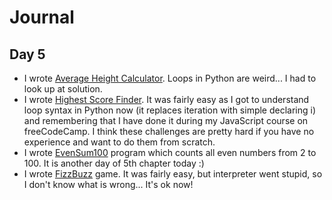# Journal
## Day 5
- I wrote [Average Height Calculator](av_height.py). Loops in Python are weird... I had to look up at solution.
- I wrote [Highest Score Finder](highest_score.py). It was fairly easy as I got to understand loop syntax in Python now (it replaces iteration with simple declaring i) and remembering that I have done it during my JavaScript course on freeCodeCamp. I think these challenges are pretty hard if you have no experience and want to do them from scratch.
- I wrote [EvenSum100](EvenSum100.py) program which counts all even numbers from 2 to 100. It is another day of 5th chapter today :)
- I wrote [FizzBuzz](FizzBuzz.py) game. It was fairly easy, but interpreter went stupid, so I don't know what is wrong... It's ok now!